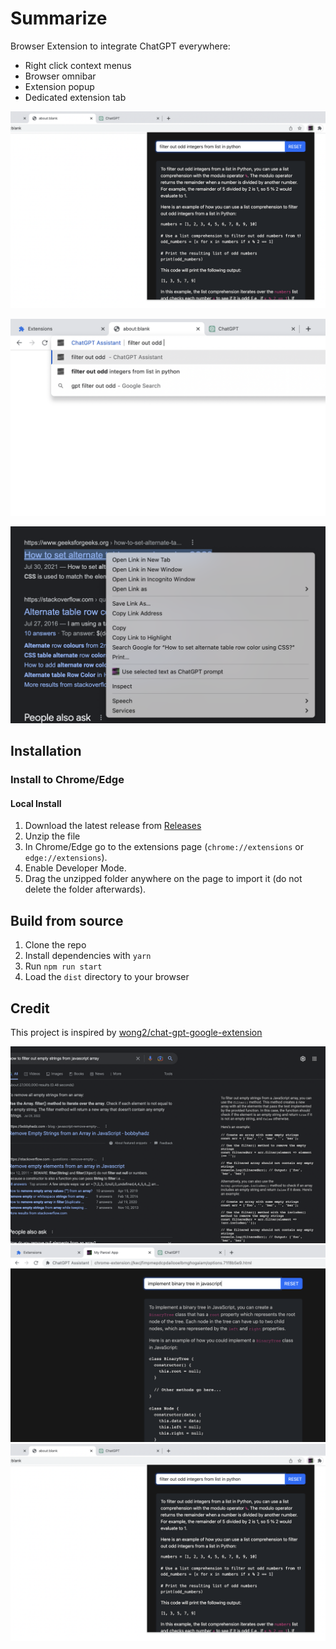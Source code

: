# Summarize

Browser Extension to integrate ChatGPT everywhere:

- Right click context menus
- Browser omnibar
- Extension popup
- Dedicated extension tab

![Screenshot](static/popup.png?raw=true)

![Screenshot](static/omnibox.png?raw=true)

![Screenshot](static/contextmenu.png?raw=true)

## Installation

### Install to Chrome/Edge

#### Local Install

1. Download the latest release from [Releases](https://github.com/msfrisbie/chat-gpt-assistant/releases)
2. Unzip the file
3. In Chrome/Edge go to the extensions page (`chrome://extensions` or `edge://extensions`).
4. Enable Developer Mode.
5. Drag the unzipped folder anywhere on the page to import it (do not delete the folder afterwards).

## Build from source

1. Clone the repo
2. Install dependencies with `yarn`
3. Run `npm run start`
4. Load the `dist` directory to your browser

## Credit

This project is inspired by [wong2/chat-gpt-google-extension](https://github.com/wong2/chat-gpt-google-extension)

![Screenshot](static/google.png?raw=true)
![Screenshot](static/options.png?raw=true)
![Screenshot](static/popup.png?raw=true)
